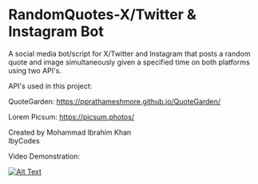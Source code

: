 # RandomQuotes-X/Twitter & Instagram Bot
A social media bot/script for X/Twitter and Instagram that posts a random quote and image simultaneously given a specified time on both platforms using two API's.

API's used in this project:

QuoteGarden:
https://pprathameshmore.github.io/QuoteGarden/

Lorem Picsum:
https://picsum.photos/


Created by Mohammad Ibrahim Khan <br/> 
IbyCodes


Video Demonstration:


[![Alt Text](https://img.youtube.com/vi/pqAuWBjczFc/0.jpg)](https://www.youtube.com/watch?v=pqAuWBjczFc)
